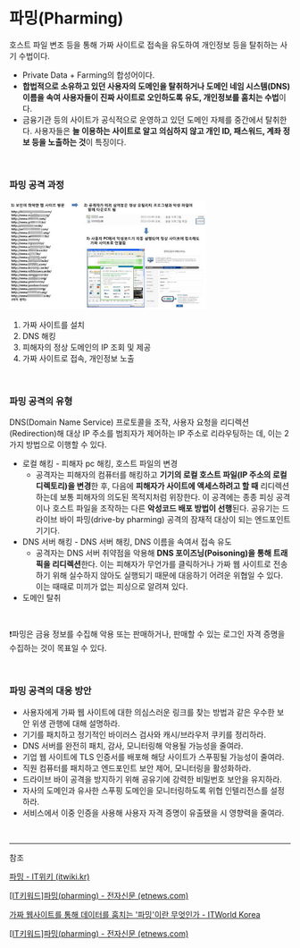 # 파밍(Pharming)

호스트 파일 변조 등을 통해 가짜 사이트로 접속을 유도하여 개인정보 등을 탈취하는 사기 수법이다.

- Private Data + Farming의 합성어이다.
- **합법적으로 소유하고 있던 사용자의 도메인을 탈취하거나 도메인 네임 시스템(DNS) 이름을 속여 사용자들이 진짜 사이트로 오인하도록 유도, 개인정보를 훔치는 수법**이다.
- 금융기관 등의 사이트가 공식적으로 운영하고 있던 도메인 자체를 중간에서 탈취한다. 사용자들은 **늘 이용하는 사이트로 알고 의심하지 않고 개인 ID, 패스워드, 계좌 정보 등을 노출하는 것**이 특징이다.

</br>

### 파밍 공격 과정

<img src="./images/pharming.jpg" width="70%" height="60%">

1. 가짜 사이트를 설치
2. DNS 해킹
3. 피해자의 정상 도메인의 IP 조회 및 제공
4. 가짜 사이트로 접속, 개인정보 노출

</br>

### 파밍 공격의 유형

DNS(Domain Name Service) 프로토콜을 조작, 사용자 요청을 리디렉션(Redirection)해 대상 IP 주소를 범죄자가 제어하는 IP 주소로 리라우팅하는 데, 이는 2가지 방법으로 이행할 수 있다.

- 로컬 해킹 - 피해자 pc 해킹, 호스트 파일의 변경
    - 공격자는 피해자의 컴퓨터를 해킹하고 **기기의 로컬 호스트 파일(IP 주소의 로컬 디렉토리)을 변경**한 후, 다음에 **피해자가 사이트에 액세스하려고 할 때** 리디렉션하는데 보통 피해자의 의도된 목적지처럼 위장한다. 이 공격에는 종종 피싱 공격이나 호스트 파일을 조작하는 다른 **악성코드 배포 방법이 선행**된다. 공유기는 드라이브 바이 파밍(drive-by pharming) 공격의 잠재적 대상이 되는 엔드포인트 기기다.
- DNS 서버 해킹 - DNS 서버 해킹, DNS 이름을 속여서 접속 유도
    - 공격자는 DNS 서버 취약점을 악용해 **DNS 포이즈닝(Poisoning)을 통해 트래픽을 리디렉션**한다. 이는 피해자가 무언가를 클릭하거나 가짜 웹 사이트로 전송하기 위해 실수하지 않아도 실행되기 때문에 대응하기 어려운 위협일 수 있다. 이는 때때로 미끼가 없는 피싱으로 알려져 있다.
- 도메인 탈취

</br>

❗파밍은 금융 정보를 수집해 악용 또는 판매하거나, 판매할 수 있는 로그인 자격 증명을 수집하는 것이 목표일 수 있다.

</br>

### 파밍 공격의 대응 방안

- 사용자에게 가짜 웹 사이트에 대한 의심스러운 링크를 찾는 방법과 같은 우수한 보안 위생 관행에 대해 설명하라.
- 기기를 패치하고 정기적인 바이러스 검사와 캐시/브라우저 쿠키를 정리하라.
- DNS 서버를 완전히 패치, 감사, 모니터링해 악용될 가능성을 줄여라.
- 기업 웹 사이트에 TLS 인증서를 배포해 해당 사이트가 스푸핑될 가능성이 줄여라.
- 직원 컴퓨터를 패치하고 엔드포인트 보안 제어, 모니터링을 활성화하라.
- 드라이브 바이 공격을 방지하기 위해 공유기에 강력한 비밀번호 보안을 유지하라.
- 자사의 도메인과 유사한 스푸핑 도메인을 모니터링하도록 위협 인텔리전스를 설정하라.
- 서비스에서 이중 인증을 사용해 사용자 자격 증명이 유출됐을 시 영향력을 줄여라.

</br>

---
참조

[파밍 - IT위키 (itwiki.kr)](https://itwiki.kr/w/%ED%8C%8C%EB%B0%8D)

[[IT키워드]파밍(pharming) - 전자신문 (etnews.com)](https://m.etnews.com/200503180071?obj=Tzo4OiJzdGRDbGFzcyI6Mjp7czo3OiJyZWZlcmVyIjtOO3M6NzoiZm9yd2FyZCI7czoxMzoid2ViIHRvIG1vYmlsZSI7fQ%3D%3D)

[가짜 웹사이트를 통해 데이터를 훔치는 '파밍'이란 무엇인가 - ITWorld Korea](https://www.itworld.co.kr/tags/60540/%ED%8C%8C%EB%B0%8D/151084)

[[IT키워드]파밍(pharming) - 전자신문 (etnews.com)](https://m.etnews.com/200503180071?obj=Tzo4OiJzdGRDbGFzcyI6Mjp7czo3OiJyZWZlcmVyIjtOO3M6NzoiZm9yd2FyZCI7czoxMzoid2ViIHRvIG1vYmlsZSI7fQ%3D%3D)
